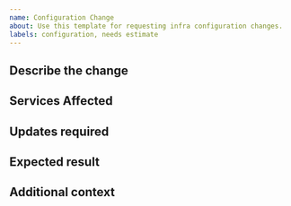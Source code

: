 ```yaml
---
name: Configuration Change
about: Use this template for requesting infra configuration changes.
labels: configuration, needs estimate
---
```


## Describe the change
<!-- A clear and concise description of what change is needed and why. -->

## Services Affected
<!-- Which services will be changed? e.g. cloudflare, heroku, etc. -->

## Updates required
<!-- Specific settings needed to change, including current vs desired state -->

## Expected result
<!-- How to confirm change was successful? What should we see after change is made? -->

## Additional context
<!-- Any other context about the ticket -->
